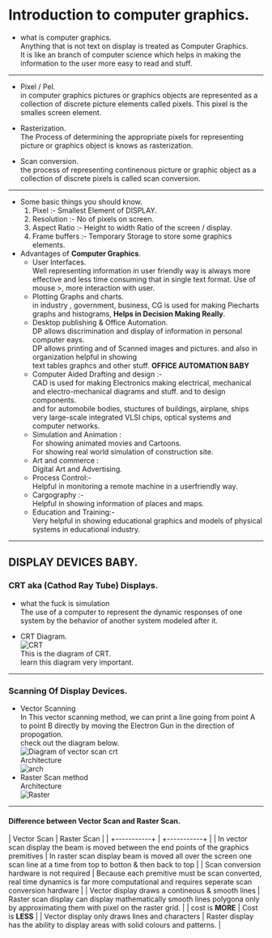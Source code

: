 # Introduction to computer graphics.

* what is computer graphics.  
    Anything that is not text on display is treated as Computer Graphics.  
    It is like an branch of computer science which helps in making the information to the user more easy to read and stuff.

---
* Pixel / Pel.  
in computer graphics pictures or graphics objects are  represented as a collection of discrete picture elements called pixels. This pixel is the smalles screen element.

* Rasterization.  
    The Process of determining the appropriate pixels for representing picture or graphics object is knows as rasterization.

* Scan conversion.  
    the process of representing continenous picture or graphic object as a collection of discrete pixels is called scan conversion.

---

* Some basic things you should know.
    1. Pixel :- Smallest Element of DISPLAY.
    2. Resolution :- No of pixels on screen.
    3. Aspect Ratio :- Height to width Ratio of the screen / display.
    4. Frame buffers :- Temporary Storage to store some graphics elements.
* Advantages of **Computer Graphics**.   
    * User Interfaces.  
      Well representing information in user friendly way is always more effective and less time consuming that in single text format.
      Use of mouse >, more interaction with user.
    * Plotting Graphs and charts.   
      in industry , government, business, CG is used for making Piecharts graphs and histograms, **Helps in Decision Making Really**.
    * Desktop publishing & Office Automation.   
      DP allows discrimination and display of information in personal computer eays.   
      DP allows printing and of Scanned images and pictures. and also in organization helpful in showing  
      text tables graphcs and other stuff. **OFFICE AUTOMATION BABY**  
    * Computer Aided Drafting and design :-  
      CAD is used for making Electronics making electrical, mechanical and electro-mechanical diagrams and stuff. and to design components.  
      and for automobile bodies, stuctures of buildings, airplane, ships very large-scale integrated VLSI chips, optical systems and computer networks.  
    * Simulation and Animation :  
      For showing animated movies and Cartoons.  
      For showing real world simulation of construction site.  
    * Art and commerce :  
      Digital Art and Advertising.  
    * Process Control:-  
      Helpful in monitoring a remote machine in a userfriendly way.  
    * Cargography :-  
      Helpful in showing information of places and maps.  
    * Education and Training:-  
      Very helpful in showing educational graphics and models of physical systems in educational industry.
---
## DISPLAY DEVICES BABY.  
### CRT aka (Cathod Ray Tube) Displays.

* what the fuck is simulation  
  The use of a computer to represent the dynamic responses of one system by the behavior of another system modeled after it.
  
* CRT Diagram.  
    ![CRT](https://electronicspost.com/wp-content/uploads/2015/10/CRT-Block-diagram.png)   
    This is the diagram of CRT.  
    learn this diagram very important.
   
---
### Scanning Of Display Devices.

* Vector Scanning  
  In This vector scanning method, we can print a line going from point A to point B directly by moving the Electron Gun in the direction of propogation.  
  check out the diagram below.  
  ![Diagram of vector scan crt](https://i.imgur.com/313i5QV.png)  
  Architecture  
  ![arch](https://image3.slideserve.com/5620447/slide12-l.jpg )   
* Raster Scan method  
  Architecture  
  ![Raster](https://alldifferences.net/wp-content/uploads/2020/10/Architecture-of-a-raster-display.jpg)   
---
#### Difference between Vector Scan and Raster Scan.

| Vector Scan                                                                                | Raster Scan                                                                                                                                |
| +-----------+                                                                              | +-----------+                                                                                                                              |
| In vector scan display the beam is moved between the end points of the graphics premitives | In raster scan display beam is moved all over the screen one scan line at a time from top to botton & then back to top                     |
| Scan conversion hardware is not required                                                   | Because each premitive must be scan converted, real time dynamics is far more computational and requires seperate scan conversion hardware |
| Vector display draws a contineous & smooth lines                                           | Raster scan display can display mathematically smooth lines polygona only by approximating them with pixel on the raster grid.             |
| cost is **MORE**                                                                           | Cost is **LESS**                                                                                                                           |
| Vector display only draws lines and characters                                             | Raster display has the ability to display areas with solid colours and patterns.                                                           |



